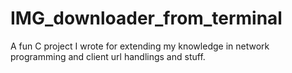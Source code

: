# IMG_downloader_from_terminal
A fun C project I wrote for extending my knowledge in network programming and client url handlings and stuff.
